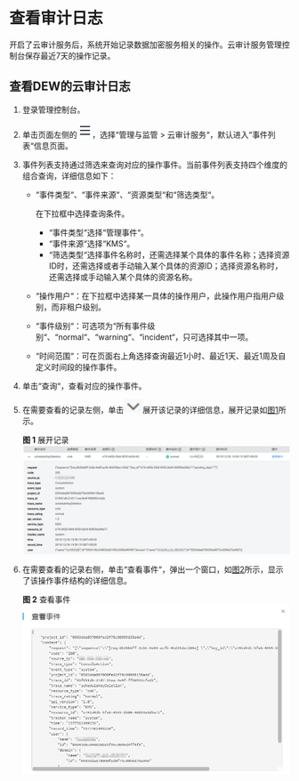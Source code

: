 # 查看审计日志<a name="dew_01_0021"></a>

开启了云审计服务后，系统开始记录数据加密服务相关的操作。云审计服务管理控制台保存最近7天的操作记录。

## 查看DEW的云审计日志<a name="section85961038162216"></a>

1.  登录管理控制台。
2.  单击页面左侧的![](figures/icon-servicelist.png)，选择“管理与监管  \>  云审计服务“，默认进入“事件列表“信息页面。
3.  事件列表支持通过筛选来查询对应的操作事件。当前事件列表支持四个维度的组合查询，详细信息如下：
    -   “事件类型“、“事件来源“、“资源类型“和“筛选类型“。

        在下拉框中选择查询条件。

        -   “事件类型“选择“管理事件“。
        -   “事件来源“选择“KMS“。
        -   “筛选类型“选择事件名称时，还需选择某个具体的事件名称；选择资源ID时，还需选择或者手动输入某个具体的资源ID；选择资源名称时，还需选择或手动输入某个具体的资源名称。

    -   “操作用户“：在下拉框中选择某一具体的操作用户，此操作用户指用户级别，而非租户级别。
    -   “事件级别“：可选项为“所有事件级别“、“normal“、“warning“、“incident“，只可选择其中一项。
    -   “时间范围“：可在页面右上角选择查询最近1小时、最近1天、最近1周及自定义时间段的操作事件。

4.  单击“查询“，查看对应的操作事件。
5.  在需要查看的记录左侧，单击![](figures/icon_list.png)展开该记录的详细信息，展开记录如[图1](#fig17669149112013)所示。

    **图 1**  展开记录<a name="fig17669149112013"></a>  
    ![](figures/展开记录.png "展开记录")

6.  在需要查看的记录右侧，单击“查看事件“，弹出一个窗口，如[图2](#fig9310171012116)所示，显示了该操作事件结构的详细信息。

    **图 2**  查看事件<a name="fig9310171012116"></a>  
    ![](figures/查看事件.png "查看事件")


